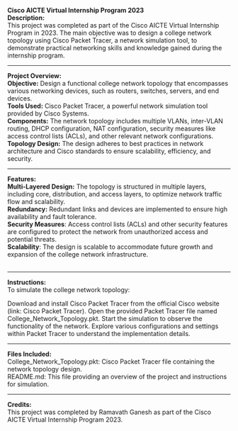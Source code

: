 **Cisco AICTE Virtual Internship Program 2023**</br>
**Description:**</br>
This project was completed as part of the Cisco AICTE Virtual Internship Program in 2023. The main objective was to design a college network topology using Cisco Packet Tracer, a network simulation tool, to demonstrate practical networking skills and knowledge gained during the internship program.</br>
****
**Project Overview:**</br>
**Objective:** Design a functional college network topology that encompasses various networking devices, such as routers, switches, servers, and end devices.</br>
**Tools Used:** Cisco Packet Tracer, a powerful network simulation tool provided by Cisco Systems.</br>
**Components:** The network topology includes multiple VLANs, inter-VLAN routing, DHCP configuration, NAT configuration, security measures like access control lists (ACLs), and other relevant network configurations.</br>
**Topology Design:** The design adheres to best practices in network architecture and Cisco standards to ensure scalability, efficiency, and security.</br>
****
**Features:**</br>
**Multi-Layered Design:** The topology is structured in multiple layers, including core, distribution, and access layers, to optimize network traffic flow and scalability.</br>
**Redundancy:** Redundant links and devices are implemented to ensure high availability and fault tolerance.</br>
**Security Measures**: Access control lists (ACLs) and other security features are configured to protect the network from unauthorized access and potential threats.</br>
**Scalability**: The design is scalable to accommodate future growth and expansion of the college network infrastructure.</br></br>
****
**Instructions:**</br>
To simulate the college network topology:

Download and install Cisco Packet Tracer from the official Cisco website (link: Cisco Packet Tracer).
Open the provided Packet Tracer file named College_Network_Topology.pkt.
Start the simulation to observe the functionality of the network.
Explore various configurations and settings within Packet Tracer to understand the implementation details.</br>
****
**Files Included:**</br>
College_Network_Topology.pkt: Cisco Packet Tracer file containing the network topology design.</br>
README.md: This file providing an overview of the project and instructions for simulation.</br>
****
**Credits:**</br>
This project was completed by Ramavath Ganesh as part of the Cisco AICTE Virtual Internship Program 2023.
